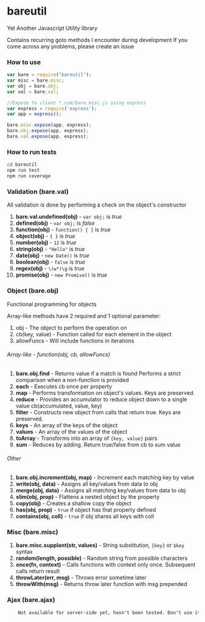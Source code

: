 # bareutil
Yet Another Javascript Utility library

Contains recurring goto methods I encounter during development
If you come across any problems, please create an issue

### How to use

```javascript
var bare = require("bareutil");
var misc = bare.misc;
var obj = bare.obj;
var val = bare.val;

//Expose to client *.com/bare.misc.js using express
var express = require('express');
var app = express();

bare.misc.expose(app, express);
bare.obj.expose(app, express);
bare.val.expose(app, express);
```

### How to run tests

```bash
cd bareutil
npm run test
npm run coverage
```

### Validation (bare.val)

All validation is done by performing a check on the object's constructor

 1. **bare.val.undefined(obj)** - `var obj;` is *true*
 2. **defined(obj)** - `var obj;` is *false*
 3. **function(obj)** - `function() { }` is *true*
 4. **object(obj)** - `{ }` is *true*
 5. **number(obj)** - `12` is *true*
 6. **string(obj)** - `"Hello"` is *true*
 7. **date(obj)** - `new Date()` is *true*
 8. **boolean(obj)** - `false` is *true*
 9. **regex(obj)** - `\(w*)\g` is *true*
 10. **promise(obj)** - `new Promise()` is *true*

### Object (bare.obj)

Functional programming for objects

Array-like methods have 2 required and 1 optional parameter:
 1. obj - The object to perform the operation on
 2. cb(key, value) - Function called for each element in the object
 3. allowFuncs - Will include functions in iterations

###### Array-like - function(obj, cb, allowFuncs)

 1. **bare.obj.find** - Returns value if a match is found
    Performs a strict comparison when a non-function is provided
 2. **each** - Executes cb once per property
 3. **map** - Performs transformation on object's values. Keys are preserved.
 4. **reduce** - Provides an accumulator to reduce object down to a single value
	cb(accumulated, value, key)
 5. **filter** - Constructs new object from calls that return true. Keys are preserved.
 6. **keys** - An array of the keys of the object
 7. **values** - An array of the values of the object
 8. **toArray** - Transforms into an array of `{key, value}` pairs
 9. **sum** - Reduces by adding. Return true/false from cb to sum value

###### Other

 1. **bare.obj.increment(obj, map)** - Increment each matching key by value
 2. **write(obj, data)** - Assigns all key/values from data to obj
 3. **merge(obj, data)** - Assigns all matching key/values from data to obj
 4. **slim(obj, prop)** - Flattens a nested object by the property
 5. **copy(obj)** - Creates a shallow copy the object
 6. **has(obj, prop)** - `true` if object has that property defined
 7. **contains(obj, coll)** - `true` if obj shares all keys with coll

### Misc (bare.misc)

 1. **bare.misc.supplant(str, values)** - String substitution, `{key}` or `$key` syntax
 2. **random(length, possible)** - Random string from possible characters
 3. **once(fn, context)** - Calls functions with context only once. Subsequent calls return result
 4. **throwLater(err, msg)** - Throws error sometime later
 5. **throwWith(msg)** - Returns throw later function with msg prepended

### Ajax (bare.ajax)
```html
    Not available for server-side yet, hasn't been tested. Don't use it
```
